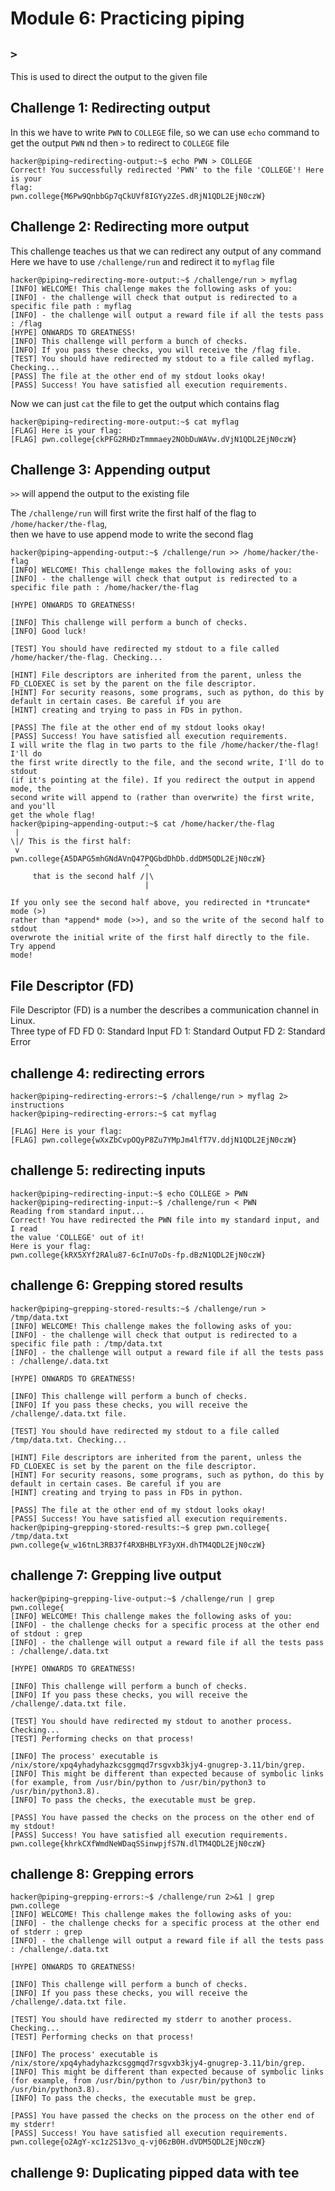 # Module 6: Practicing piping
## `>` 
This is used to direct the output to the given file
## Challenge 1: Redirecting output
In this we have to write `PWN` to `COLLEGE` file, so we can use `echo` command to get the output `PWN` nd then `>` to redirect to `COLLEGE` file
```
hacker@piping~redirecting-output:~$ echo PWN > COLLEGE
Correct! You successfully redirected 'PWN' to the file 'COLLEGE'! Here is your
flag:
pwn.college{M6Pw9QnbbGp7qCkUVf8IGYy2ZeS.dRjN1QDL2EjN0czW}
```
## Challenge 2: Redirecting more output
This challenge teaches us that we can redirect any output of any command<br>
Here we have to use `/challenge/run` and redirect it to `myflag` file
```
hacker@piping~redirecting-more-output:~$ /challenge/run > myflag
[INFO] WELCOME! This challenge makes the following asks of you:
[INFO] - the challenge will check that output is redirected to a specific file path : myflag
[INFO] - the challenge will output a reward file if all the tests pass : /flag
[HYPE] ONWARDS TO GREATNESS!
[INFO] This challenge will perform a bunch of checks.
[INFO] If you pass these checks, you will receive the /flag file.
[TEST] You should have redirected my stdout to a file called myflag. Checking...
[PASS] The file at the other end of my stdout looks okay!
[PASS] Success! You have satisfied all execution requirements.
```
Now we can just `cat` the file to get the output which contains flag
```
hacker@piping~redirecting-more-output:~$ cat myflag
[FLAG] Here is your flag:
[FLAG] pwn.college{ckPFG2RHDzTmmmaey2NObDuWAVw.dVjN1QDL2EjN0czW}
```
## Challenge 3: Appending output
`>>` will append the output to the existing file

The `/challenge/run` will first write the first half of the flag to `/home/hacker/the-flag`,<br>
then we have to use append mode to write the second flag
```
hacker@piping~appending-output:~$ /challenge/run >> /home/hacker/the-flag
[INFO] WELCOME! This challenge makes the following asks of you:
[INFO] - the challenge will check that output is redirected to a specific file path : /home/hacker/the-flag

[HYPE] ONWARDS TO GREATNESS!

[INFO] This challenge will perform a bunch of checks.
[INFO] Good luck!

[TEST] You should have redirected my stdout to a file called /home/hacker/the-flag. Checking...

[HINT] File descriptors are inherited from the parent, unless the FD_CLOEXEC is set by the parent on the file descriptor.
[HINT] For security reasons, some programs, such as python, do this by default in certain cases. Be careful if you are
[HINT] creating and trying to pass in FDs in python.

[PASS] The file at the other end of my stdout looks okay!
[PASS] Success! You have satisfied all execution requirements.
I will write the flag in two parts to the file /home/hacker/the-flag! I'll do
the first write directly to the file, and the second write, I'll do to stdout
(if it's pointing at the file). If you redirect the output in append mode, the
second write will append to (rather than overwrite) the first write, and you'll
get the whole flag!
hacker@piping~appending-output:~$ cat /home/hacker/the-flag
 |
\|/ This is the first half:
 v
pwn.college{A5DAPG5mhGNdAVnQ47PQGbdDhDb.ddDM5QDL2EjN0czW}
                              ^
     that is the second half /|\
                              |

If you only see the second half above, you redirected in *truncate* mode (>)
rather than *append* mode (>>), and so the write of the second half to stdout
overwrote the initial write of the first half directly to the file. Try append
mode!
```
## File Descriptor (FD)
File Descriptor (FD) is a number the describes a communication channel in Linux.<br>
Three type of FD
FD 0: Standard Input
FD 1: Standard Output
FD 2: Standard Error

## challenge 4: redirecting errors
```
hacker@piping~redirecting-errors:~$ /challenge/run > myflag 2> instructions
hacker@piping~redirecting-errors:~$ cat myflag

[FLAG] Here is your flag:
[FLAG] pwn.college{wXxZbCvpOQyP8Zu7YMpJm4lfT7V.ddjN1QDL2EjN0czW}
```
## challenge 5: redirecting inputs
```
hacker@piping~redirecting-input:~$ echo COLLEGE > PWN
hacker@piping~redirecting-input:~$ /challenge/run < PWN
Reading from standard input...
Correct! You have redirected the PWN file into my standard input, and I read
the value 'COLLEGE' out of it!
Here is your flag:
pwn.college{kRX5XYf2RAlu87-6cInU7oDs-fp.dBzN1QDL2EjN0czW}
```
## challenge 6: Grepping stored results
```
hacker@piping~grepping-stored-results:~$ /challenge/run >  /tmp/data.txt
[INFO] WELCOME! This challenge makes the following asks of you:
[INFO] - the challenge will check that output is redirected to a specific file path : /tmp/data.txt
[INFO] - the challenge will output a reward file if all the tests pass : /challenge/.data.txt

[HYPE] ONWARDS TO GREATNESS!

[INFO] This challenge will perform a bunch of checks.
[INFO] If you pass these checks, you will receive the /challenge/.data.txt file.

[TEST] You should have redirected my stdout to a file called /tmp/data.txt. Checking...

[HINT] File descriptors are inherited from the parent, unless the FD_CLOEXEC is set by the parent on the file descriptor.
[HINT] For security reasons, some programs, such as python, do this by default in certain cases. Be careful if you are
[HINT] creating and trying to pass in FDs in python.

[PASS] The file at the other end of my stdout looks okay!
[PASS] Success! You have satisfied all execution requirements.
hacker@piping~grepping-stored-results:~$ grep pwn.college{  /tmp/data.txt
pwn.college{w_w16tnL3RB37f4RXBHBLYF3yXH.dhTM4QDL2EjN0czW}
```

## challenge 7: Grepping live output
```
hacker@piping~grepping-live-output:~$ /challenge/run | grep pwn.college{
[INFO] WELCOME! This challenge makes the following asks of you:
[INFO] - the challenge checks for a specific process at the other end of stdout : grep
[INFO] - the challenge will output a reward file if all the tests pass : /challenge/.data.txt

[HYPE] ONWARDS TO GREATNESS!

[INFO] This challenge will perform a bunch of checks.
[INFO] If you pass these checks, you will receive the /challenge/.data.txt file.

[TEST] You should have redirected my stdout to another process. Checking...
[TEST] Performing checks on that process!

[INFO] The process' executable is /nix/store/xpq4yhadyhazkcsggmqd7rsgvxb3kjy4-gnugrep-3.11/bin/grep.
[INFO] This might be different than expected because of symbolic links (for example, from /usr/bin/python to /usr/bin/python3 to /usr/bin/python3.8).
[INFO] To pass the checks, the executable must be grep.

[PASS] You have passed the checks on the process on the other end of my stdout!
[PASS] Success! You have satisfied all execution requirements.
pwn.college{khrkCXfWmdNeWDaqSSinwpjfS7N.dlTM4QDL2EjN0czW}
```

## challenge 8: Grepping errors
```
hacker@piping~grepping-errors:~$ /challenge/run 2>&1 | grep pwn.college
[INFO] WELCOME! This challenge makes the following asks of you:
[INFO] - the challenge checks for a specific process at the other end of stderr : grep
[INFO] - the challenge will output a reward file if all the tests pass : /challenge/.data.txt

[HYPE] ONWARDS TO GREATNESS!

[INFO] This challenge will perform a bunch of checks.
[INFO] If you pass these checks, you will receive the /challenge/.data.txt file.

[TEST] You should have redirected my stderr to another process. Checking...
[TEST] Performing checks on that process!

[INFO] The process' executable is /nix/store/xpq4yhadyhazkcsggmqd7rsgvxb3kjy4-gnugrep-3.11/bin/grep.
[INFO] This might be different than expected because of symbolic links (for example, from /usr/bin/python to /usr/bin/python3 to /usr/bin/python3.8).
[INFO] To pass the checks, the executable must be grep.

[PASS] You have passed the checks on the process on the other end of my stderr!
[PASS] Success! You have satisfied all execution requirements.
pwn.college{o2AgY-xc1z2S13vo_q-vj06zB0H.dVDM5QDL2EjN0czW}

```

## challenge 9: Duplicating pipped data with tee









